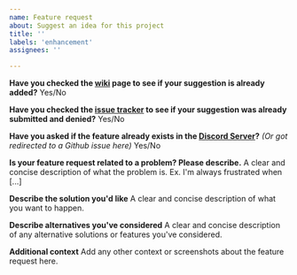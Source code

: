 ```yaml
---
name: Feature request
about: Suggest an idea for this project
title: ''
labels: 'enhancement'
assignees: ''

---
```

**Have you checked the [wiki](https://rockyhawk99.gitbook.io/rockyhawk-wiki/commandpanels/wiki) page to see if your suggestion is already added?**
Yes/No

**Have you checked the [issue tracker](https://github.com/rockyhawk64/CommandPanels/issues?q=is%3Aissue) to see if your suggestion was already submitted and denied?**
Yes/No

**Have you asked if the feature already exists in the [Discord Server](https://discord.com/invite/eUWBWh7)?** *(Or got redirected to a Github issue here)*
Yes/No

**Is your feature request related to a problem? Please describe.**
A clear and concise description of what the problem is. Ex. I'm always frustrated when [...]

**Describe the solution you'd like**
A clear and concise description of what you want to happen.

**Describe alternatives you've considered**
A clear and concise description of any alternative solutions or features you've considered.

**Additional context**
Add any other context or screenshots about the feature request here.
